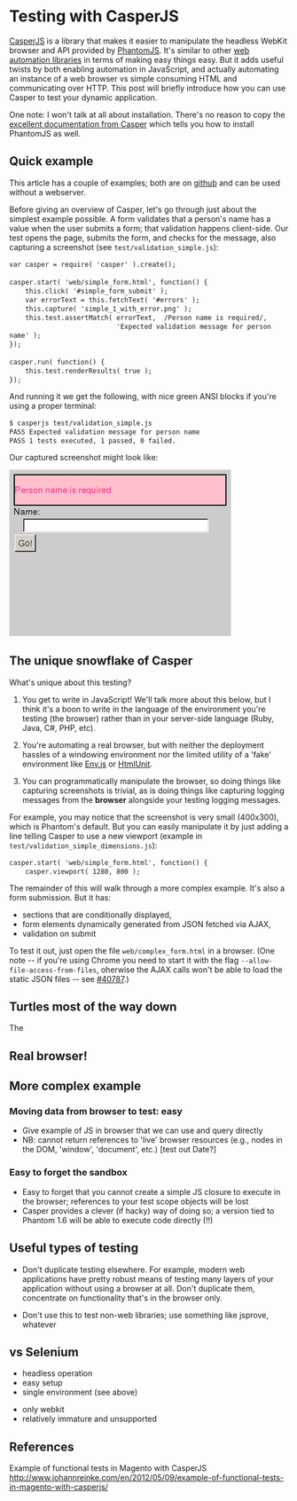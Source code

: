 # Testing with CasperJS

[CasperJS][casperjs] is a library that makes it easier to
manipulate the headless WebKit browser and API provided by
[PhantomJS][phantomjs]. It's similar to other
[web automation libraries][wwwmech] in terms of making easy
things easy. But it adds useful twists by both enabling
automation in JavaScript, and actually automating an instance of
a web browser vs simple consuming HTML and communicating over
HTTP. This post will briefly introduce how you can use Casper to
test your dynamic application.

One note: I won't talk at all about installation. There's no
reason to copy the
[excellent documentation from Casper][casperinstall] which tells
you how to install PhantomJS as well.

## Quick example

This article has a couple of examples; both are on
[github][samplerepo] and can be used without a webserver.

Before giving an overview of Casper, let's go through just about
the simplest example possible. A form validates that a person's
name has a value when the user submits a form; that validation
happens client-side. Our test opens the page, submits the form,
and checks for the message, also capturing a screenshot (see
`test/validation_simple.js`):

    var casper = require( 'casper' ).create();
    
    casper.start( 'web/simple_form.html', function() {
        this.click( '#simple_form_submit' );
        var errorText = this.fetchText( '#errors' );
        this.capture( 'simple_1_with_error.png' );
        this.test.assertMatch( errorText,  /Person name is required/, 
                               'Expected validation message for person name' );
    });
    
    casper.run( function() {
        this.test.renderResults( true );
    });

And running it we get the following, with nice green ANSI blocks
if you're using a proper terminal:

    $ casperjs test/validation_simple.js 
    PASS Expected validation message for person name
    PASS 1 tests executed, 1 passed, 0 failed.

Our captured screenshot might look like:

![Simple validation screenshot](images/simple_1_with_error.png)

## The unique snowflake of Casper

What's unique about this testing?

1. You get to write in JavaScript! We'll talk more about this
below, but I think it's a boon to write in the language of the
environment you're testing (the browser) rather than in your
server-side language (Ruby, Java, C#, PHP, etc).

2. You're automating a real browser, but with neither the
deployment hassles of a windowing environment nor the limited
utility of a 'fake' environment like [Env.js][envjs] or
[HtmlUnit][htmlunit].

3. You can programmatically manipulate the browser, so doing
things like capturing screenshots is trivial, as is doing things
like capturing logging messages from the __browser__ alongside
your testing logging messages.

For example, you may notice that the screenshot is very small
(400x300), which is Phantom's default. But you can easily
manipulate it by just adding a line telling Casper to use a new
viewport (example in `test/validation_simple_dimensions.js`):

    casper.start( 'web/simple_form.html', function() {
        casper.viewport( 1280, 800 );

The remainder of this will walk through a more complex
example. It's also a form submission. But it has:

* sections that are conditionally displayed,
* form elements dynamically generated from JSON fetched via AJAX,
* validation on submit

To test it out, just open the file `web/complex_form.html` in a
browser. (One note -- if you're using Chrome you need to start it
with the flag `--allow-file-access-from-files`, oherwise the AJAX
calls won't be able to load the static JSON files -- see
[#40787][chromefile].)

## Turtles most of the way down

The 

## Real browser!

## More complex example



### Moving data from browser to test: easy

- Give example of JS in browser that we can use and query
  directly
- NB: cannot return references to 'live' browser resources (e.g.,
  nodes in the DOM, 'window', 'document', etc.) [test out Date?]

### Easy to forget the sandbox

- Easy to forget that you cannot create a simple JS closure to
  execute in the browser; references to your test scope objects
  will be lost
- Casper provides a clever (if hacky) way of doing so; a version
  tied to Phantom 1.6 will be able to execute code directly (!!)

## Useful types of testing

- Don't duplicate testing elsewhere. For example, modern web
  applications have pretty robust means of testing many layers of
  your application without using a browser at all. Don't
  duplicate them, concentrate on functionality that's in the
  browser only.

- Don't use this to test non-web libraries; use something like
  jsprove, whatever

## vs Selenium

+ headless operation
+ easy setup
+ single environment (see above)

- only webkit
- relatively immature and unsupported


[casperinstall]: http://casperjs.org/installation.html
[casperjs]: http://casperjs.org/
[chromefile]: http://code.google.com/p/chromium/issues/detail?id=40787
[envjs]: http://www.envjs.com/
[htmlunit]: http://htmlunit.sourceforge.net/
[phantomjs]: http://phantomjs.org/
[samplerepo]: https://github.com/cwinters/summa_blog/tree/master/201204-casper_intro
[wwwmech]: http://search.cpan.org/search?query=www%3A%3Amechanize&mode=dist

## References

Example of functional tests in Magento with CasperJS
http://www.johannreinke.com/en/2012/05/09/example-of-functional-tests-in-magento-with-casperjs/
